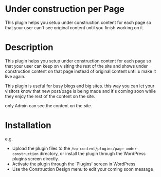 # Under construction per Page
 
This plugin helps you setup under construction content for each page so that your user can't see original content until you finish working on it.


# Description

This plugin helps you setup under construction content for each page so that your user can keep on visiting the rest of the site  and shows under construction content on that page instead of original content until u make it live again.

This plugin is useful for busy blogs and big sites. this way you can let your visitors know that new post/page is being made and it's coming soon while they enjoy the rest of the content on the site.

only Admin can see the content on the site.

# Installation 


e.g.

- Upload the plugin files to the `/wp-content/plugins/page-under-construction` directory, or install the plugin through the WordPress plugins screen directly.
- Activate the plugin through the 'Plugins' screen in WordPress
- Use the Construction Design menu to edit your coming soon message

